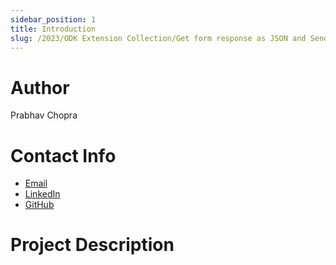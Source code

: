 ```yaml
---
sidebar_position: 1
title: Introduction
slug: /2023/ODK Extension Collection/Get form response as JSON and Send response to Custom Server
---
```



# Author
Prabhav Chopra

# Contact Info
- [Email](mailto:prabhavracer44@gmail.com)
- [LinkedIn](https://www.linkedin.com/in/prabhav-chopra/)
- [GitHub](https://github.com/prabs3257)

# Project Description

